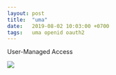 ```yaml
---
layout: post
title:  "uma"
date:   2019-08-02 10:03:00 +0700
tags:   uma openid oauth2
---
```


User-Managed Access

![](http://www.plantuml.com/plantuml/png/XP9VQzim5CNV_Iak8f2NARPB2ArOHhinLXYZXQNaOIv6aMyMhROa9BdR6lpTPydvauxIlYIox-zUdtkEBftdrhTDdMnaXR3Msg_qdoGn_LiffE7AWwWbAl_i5R7eT6i5WaFxY9O0Ty2DUGxnrc-qbK_SIwrEoL1881a60_qGMXby-Ro0r5ZjKNYiwFuJIT9N0nIw6DpUVE-nS4ujyhfnwMWR3wNY3NQnyhGV8xLA3Tf6EXSa50g0NiFuwbGOWu_8BLeOZmpt1-QJLXwLfuk_1baGM4iH-VINqseyS1MCVuJ3Dlp0qPPILeG1sPuyT-JT_v0Jsg3hmJWZrXub_YR3qttuwmfrFnuSU4_fpeBHzhXJsTlzWBvBzcv6BDXvlLZSflaaXscMmvtQXu5LePRB9GqUz7nO2XdSVRk2wEASxEpSwUMkRAsSauttnh6qDtkZdUzOhq5RtxqKnAvp43OdMJvRdq_ndAulLXSqpp6ZgsgsfbbsbWinox9fXUGW_-sSknYk5hfEjK4bAogqKYXywlK37a8cBuSysd8XqBaomXtPvqX-MgvywVkqvwrLJA9VCyCjRnpJKL44Q01Ost0wh7VitwtxTZPXrZ6Sioo3cw-5Ulsw5MeocHGgNZDokW1X408pFfhU9PUeghQf_m40)
